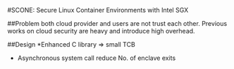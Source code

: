 #SCONE: Secure Linux Container Environments with Intel SGX

##Problem
both cloud provider and users are not trust each other. Previous works on cloud security are heavy and introduce high overhead.

##Design
*Enhanced C library => small TCB
* Asynchronous system call reduce No. of enclave exits

